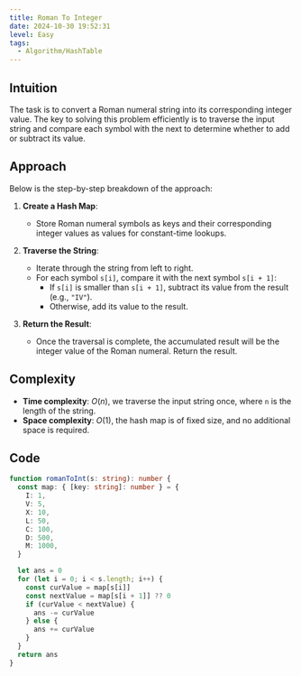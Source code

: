 ```yaml
---
title: Roman To Integer
date: 2024-10-30 19:52:31
level: Easy
tags:  
  - Algorithm/HashTable
---
```


## Intuition

The task is to convert a Roman numeral string into its corresponding integer value. The key to solving this problem efficiently is to traverse the input string and compare each symbol with the next to determine whether to add or subtract its value.

## Approach

Below is the step-by-step breakdown of the approach:

1. **Create a Hash Map**:
	- Store Roman numeral symbols as keys and their corresponding integer values as values for constant-time lookups.

2. **Traverse the String**:
	- Iterate through the string from left to right.
	- For each symbol `s[i]`, compare it with the next symbol `s[i + 1]`:
		- If `s[i]` is smaller than `s[i + 1]`, subtract its value from the result (e.g., `"IV"`).
		- Otherwise, add its value to the result.

3. **Return the Result**:
	- Once the traversal is complete, the accumulated result will be the integer value of the Roman numeral. Return the result.

## Complexity

- **Time complexity**: $O(n)$, we traverse the input string once, where `n` is the length of the string.
- **Space complexity**: $O(1)$, the hash map is of fixed size, and no additional space is required.

## Code

```ts
function romanToInt(s: string): number {
  const map: { [key: string]: number } = {
    I: 1,
    V: 5,
    X: 10,
    L: 50,
    C: 100,
    D: 500,
    M: 1000,
  }

  let ans = 0
  for (let i = 0; i < s.length; i++) {
    const curValue = map[s[i]]
    const nextValue = map[s[i + 1]] ?? 0 
    if (curValue < nextValue) {
      ans -= curValue
    } else {
      ans += curValue
    }
  }
  return ans
}
```
